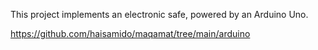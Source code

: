 This project implements an electronic safe, powered by an Arduino Uno.

https://github.com/haisamido/maqamat/tree/main/arduino
